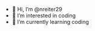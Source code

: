 - 👋 Hi, I’m @nreiter29
- 👀 I’m interested in coding
- 🌱 I’m currently learning coding

<!---
nreiter29/nreiter29 is a ✨ special ✨ repository because its `README.md` (this file) appears on your GitHub profile.
You can click the Preview link to take a look at your changes.
--->
